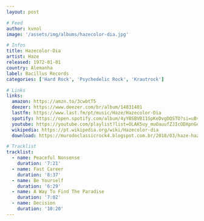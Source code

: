 ```yaml
---
layout: post

# Feed
author: kvnol
image: '/assets/img/albums/hazecolor-dia.jpg'

# Infos
title: Hazecolor-Dia
artist: Haze
released: 1972-01-01
country: Alemanha
label: Bacillus Records
categories: ['Hard Rock', 'Psychedelic Rock', 'Krautrock']

# Links
links:
  amazon: https://amzn.to/3cwbtT5
  deezer: https://www.deezer.com/br/album/14831401
  lastfm: https://www.last.fm/pt/music/Haze/Hazecolor-Dia
  spotify: https://open.spotify.com/album/4yYBSBVB11SpKeDvgDQSTO?si=uBvhECquQxulSoeXPcnBFA
  youtube: https://youtube.com/playlist?list=OLAK5uy_muOauufZJIcODXpnGe31jXjonKnE4vy0k
  wikipedia: https://pt.wikipedia.org/wiki/Hazecolor-dia
  download: https://murodoclassicrock4.blogspot.com.br/2018/03/haze-hazecolor-dia-1971.html

# Tracklist
tracklist:
  - name: Peaceful Nonsense
    duration: '7:21'
  - name: Fast Career
    duration: '8:37'
  - name: Be Yourself
    duration: '6:29'
  - name: A Way To Find The Paradise
    duration: '7:02'
  - name: Decision
    duration: '10:20'
---
```

